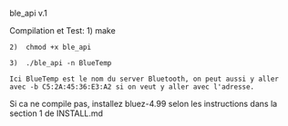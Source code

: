 ble_api v.1

Compilation et Test:
	1)	make
	
	2) 	chmod +x ble_api
	
	3) 	./ble_api -n BlueTemp
	
	Ici BlueTemp est le nom du server Bluetooth, on peut aussi y aller avec -b C5:2A:45:36:E3:A2 si on veut y aller avec l'adresse.
	

Si ca ne compile pas, installez bluez-4.99 selon les instructions dans la section 1 de INSTALL.md